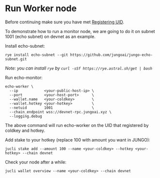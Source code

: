 # Run Worker node

Before continuing make sure you have met [Registering UID](register-uid.md).

To demonstrate how to run a monitor node, we are going to do it on subnet 1001 (echo subnet) on
devnet as an example.

Install echo-subnet:

```
rye install echo-subnet --git https://github.com/jungoai/jungo-echo-subnet.git
```

*Note: you can install `rye` by `curl -sSf https://rye.astral.sh/get | bash`*

Run echo-monitor:

```
echo-worker \
  --ip            <your-public-host-ip> \
  --port          <your-host-port>      \
  --wallet.name   <your-coldkey>        \
  --wallet.hotkey <your-hotkey>         \
  --netuid        1001                  \
  --chain_endpoint wss://devnet-rpc.jungoai.xyz \
  --logging.debug
```

The above command will run echo-worker on the UID that registered by coldkey and hotkey.

Add stake to your hotkey (replace 100 with amount you want in JUNGO):

```
jucli stake add --amount 100 --name <your-coldkey> --hotkey <your-hotkey> --chain devnet
```

Check your node after a while:

```
jucli wallet overview --name <your-coldkey> --chain devnet
```
